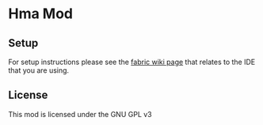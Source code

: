 # Hma Mod

## Setup

For setup instructions please see the [fabric wiki page](https://fabricmc.net/wiki/tutorial:setup) that relates to the IDE that you are using.

## License

This mod is licensed under the GNU GPL v3

